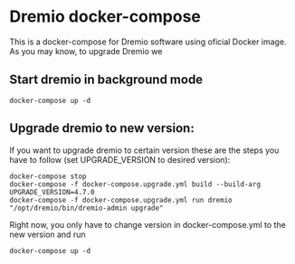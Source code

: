 # Dremio docker-compose

This is a docker-compose for Dremio software using oficial Docker image. As you may know, to upgrade Dremio we


## Start dremio in background mode
```
docker-compose up -d
```

## Upgrade dremio to new version:

If you want to upgrade dremio to certain version these are the steps you have to follow (set UPGRADE_VERSION to desired version):
```
docker-compose stop
docker-compose -f docker-compose.upgrade.yml build --build-arg UPGRADE_VERSION=4.7.0
docker-compose -f docker-compose.upgrade.yml run dremio "/opt/dremio/bin/dremio-admin upgrade"
```
Right now, you only have to change version in docker-compose.yml to the new version and run
```
docker-compose up -d
```


